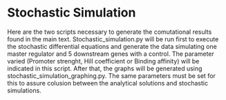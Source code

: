 # Stochastic Simulation
Here are the two scripts necessary to generate the comutational results found in the main text.
Stochastic_simulation.py will be run first to execute the stochastic differential equations and generate the data simulating one master regulator
and 5 downstream genes with a control. The parameter varied (Promoter strenght, Hill coefficient or Binding affinity) will be indicated in this script.
After that, the graphs will be generated using stochastic_simulation_graphing.py. The same parameters must be set for this to assure colusion between the analytical solutions and stochastic simulations.
